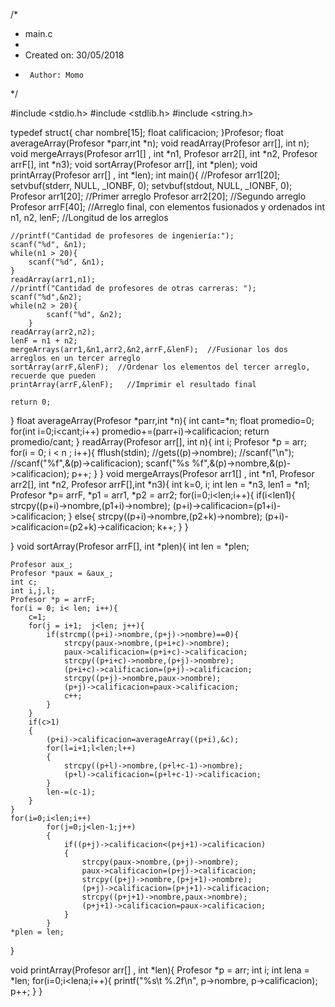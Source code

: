 /*
 * main.c
 *
 *  Created on: 30/05/2018
 *      Author: Momo
 */

#include <stdio.h>
#include <stdlib.h>
#include <string.h>

typedef struct{
	char nombre[15];
	float calificacion;
}Profesor;
float averageArray(Profesor *parr,int *n);
void readArray(Profesor arr[], int n);
void mergeArrays(Profesor arr1[] , int *n1, Profesor arr2[], int *n2, Profesor arrF[], int *n3);
void sortArray(Profesor arr[], int *plen);
void printArray(Profesor arr[] , int *len);
int main(){
	//Profesor arr1[20];
	setvbuf(stderr, NULL, _IONBF, 0);
	setvbuf(stdout, NULL, _IONBF, 0);
	Profesor arr1[20];  //Primer arreglo
	Profesor arr2[20];  //Segundo arreglo
	Profesor arrF[40];  //Arreglo final, con elementos fusionados y ordenados
	int n1, n2, lenF; //Longitud de los arreglos

	//printf("Cantidad de profesores de ingeniería:");
	scanf("%d", &n1);
	while(n1 > 20){
		scanf("%d", &n1);
	}
	readArray(arr1,n1);
	//printf("Cantidad de profesores de otras carreras: ");
	scanf("%d",&n2);
	while(n2 > 20){
			scanf("%d", &n2);
		}
	readArray(arr2,n2);
	lenF = n1 + n2;
	mergeArrays(arr1,&n1,arr2,&n2,arrF,&lenF);  //Fusionar los dos arreglos en un tercer arreglo
	sortArray(arrF,&lenF);  //Ordenar los elementos del tercer arreglo, recuerde que pueden
	printArray(arrF,&lenF);   //Imprimir el resultado final

	return 0;
}
float averageArray(Profesor *parr,int *n){
	int cant=*n;
	float promedio=0;
	for(int i=0;i<cant;i++)
		promedio+=(parr+i)->calificacion;
	return promedio/cant;
}
readArray(Profesor arr[], int n){
	int i;
	Profesor *p = arr;
	for(i = 0; i < n ; i++){
		fflush(stdin);
		//gets((p)->nombre);
		//scanf("\n");
		//scanf("%f",&(p)->calificacion);
		scanf("%s	%f",&(p)->nombre,&(p)->calificacion);
		p++;
	}
}
void mergeArrays(Profesor arr1[] , int *n1, Profesor arr2[], int *n2, Profesor arrF[],int *n3){
	int k=0, i;
	int len = *n3, len1 = *n1;
	Profesor *p= arrF, *p1 = arr1, *p2 = arr2;
	for(i=0;i<len;i++){
		if(i<len1){
			strcpy((p+i)->nombre,(p1+i)->nombre);
			(p+i)->calificacion=(p1+i)->calificacion;
		}
		else{
			strcpy((p+i)->nombre,(p2+k)->nombre);
			(p+i)->calificacion=(p2+k)->calificacion;
			k++;
		}
	}

}
void sortArray(Profesor arrF[], int *plen){
	int len = *plen;

	Profesor aux_;
	Profesor *paux = &aux_;
	int c;
	int i,j,l;
	Profesor *p = arrF;
	for(i = 0; i< len; i++){
		c=1;
		for(j = i+1;  j<len; j++){
			if(strcmp((p+i)->nombre,(p+j)->nombre)==0){
				strcpy(paux->nombre,(p+i+c)->nombre);
				paux->calificacion=(p+i+c)->calificacion;
				strcpy((p+i+c)->nombre,(p+j)->nombre);
				(p+i+c)->calificacion=(p+j)->calificacion;
				strcpy((p+j)->nombre,paux->nombre);
				(p+j)->calificacion=paux->calificacion;
				c++;
			}
		}
		if(c>1)
		{
			(p+i)->calificacion=averageArray((p+i),&c);
			for(l=i+1;l<len;l++)
			{
				strcpy((p+l)->nombre,(p+l+c-1)->nombre);
				(p+l)->calificacion=(p+l+c-1)->calificacion;
			}
			len-=(c-1);
		}
	}
	for(i=0;i<len;i++)
			for(j=0;j<len-1;j++)
			{
				if((p+j)->calificacion<(p+j+1)->calificacion)
				{
					strcpy(paux->nombre,(p+j)->nombre);
					paux->calificacion=(p+j)->calificacion;
					strcpy((p+j)->nombre,(p+j+1)->nombre);
					(p+j)->calificacion=(p+j+1)->calificacion;
					strcpy((p+j+1)->nombre,paux->nombre);
					(p+j+1)->calificacion=paux->calificacion;
				}
			}
	*plen = len;
}

void printArray(Profesor arr[] , int *len){
	Profesor *p = arr;
	int i;
	int lena = *len;
	for(i=0;i<lena;i++){
		printf("%s\t %.2f\n", p->nombre, p->calificacion);
		p++;
	}
}
